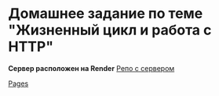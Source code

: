 # Домашнее задание по теме "Жизненный цикл и работа с HTTP"  

**Сервер расположен на Render**
[Репо с сервером](https://github.com/AnutaSt/ra-hw-http-backend/tree/main/ra-hw-http-backend-master)

[Pages]( https://AnutaSt.github.io/ra-hw-http)

